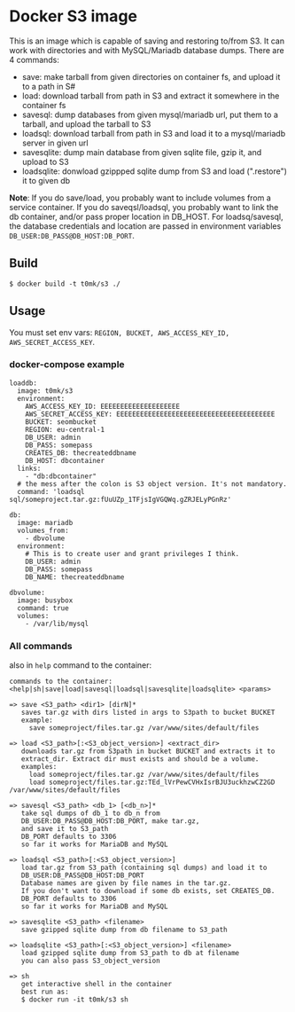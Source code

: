# Docker S3 image

This is an image which is capable of saving and restoring to/from S3. It can work with directories and with MySQL/Mariadb database dumps. There are 4 commands:

- save: make tarball from given directories on container fs, and upload it to a path in S#
- load: download tarball from path in S3 and extract it somewhere in the container fs
- savesql: dump databases from given mysql/mariadb url, put them to a tarball, and upload the tarball to S3
- loadsql: download tarball from path in S3 and load it to a mysql/mariadb server in given url
- savesqlite: dump main database from given sqlite file, gzip it, and upload to S3
- loadsqlite: donwload gzippped sqlite dump from S3 and load (".restore") it to given db

**Note**: If you do save/load, you probably want to include volumes from a service container. If you do saveqsl/loadsql, you probably want to link the db container, and/or pass proper location in DB_HOST. For loadsq/savesql, the database credentials and location are passed in environment variables `DB_USER:DB_PASS@DB_HOST:DB_PORT`.

## Build

```
$ docker build -t t0mk/s3 ./
```

## Usage

You must set env vars: `REGION, BUCKET, AWS_ACCESS_KEY_ID, AWS_SECRET_ACCESS_KEY`.

### docker-compose example

```
loaddb:
  image: t0mk/s3
  environment:
    AWS_ACCESS_KEY_ID: EEEEEEEEEEEEEEEEEEEE
    AWS_SECRET_ACCESS_KEY: EEEEEEEEEEEEEEEEEEEEEEEEEEEEEEEEEEEEEEEE
    BUCKET: seombucket
    REGION: eu-central-1
    DB_USER: admin
    DB_PASS: somepass
    CREATES_DB: thecreateddbname
    DB_HOST: dbcontainer
  links:
    - "db:dbcontainer"
  # the mess after the colon is S3 object version. It's not mandatory.
  command: 'loadsql sql/someproject.tar.gz:fUuUZp_1TFjsIgVGQWq.gZRJELyPGnRz'

db:
  image: mariadb
  volumes_from:
    - dbvolume
  environment:
    # This is to create user and grant privileges I think.
    DB_USER: admin
    DB_PASS: somepass
    DB_NAME: thecreateddbname

dbvolume:
  image: busybox
  command: true
  volumes:
    - /var/lib/mysql

```


### All commands

also in `help` command to the container:

```
commands to the container:
<help|sh|save|load|savesql|loadsql|savesqlite|loadsqlite> <params>

=> save <S3_path> <dir1> [dirN]*
   saves tar.gz with dirs listed in args to S3path to bucket BUCKET
   example:
     save someproject/files.tar.gz /var/www/sites/default/files

=> load <S3_path>[:<S3_object_version>] <extract_dir>
   downloads tar.gz from S3path in bucket BUCKET and extracts it to
   extract_dir. Extract dir must exists and should be a volume.
   examples:
     load someproject/files.tar.gz /var/www/sites/default/files
     load someproject/files.tar.gz:TEd_lVrPewCVHxIsrBJU3uckhzwCZ2GD /var/www/sites/default/files

=> savesql <S3_path> <db_1> [<db_n>]*
   take sql dumps of db_1 to db_n from
   DB_USER:DB_PASS@DB_HOST:DB_PORT, make tar.gz,
   and save it to S3_path
   DB_PORT defaults to 3306
   so far it works for MariaDB and MySQL

=> loadsql <S3_path>[:<S3_object_version>]
   load tar.gz from S3_path (containing sql dumps) and load it to
   DB_USER:DB_PASS@DB_HOST:DB_PORT
   Database names are given by file names in the tar.gz.
   If you don't want to download if some db exists, set CREATES_DB.
   DB_PORT defaults to 3306
   so far it works for MariaDB and MySQL

=> savesqlite <S3_path> <filename>
   save gzipped sqlite dump from db filename to S3_path

=> loadsqlite <S3_path>[:<S3_object_version>] <filename>
   load gzipped sqlite dump from S3_path to db at filename
   you can also pass S3_object_version

=> sh
   get interactive shell in the container
   best run as:
   $ docker run -it t0mk/s3 sh
```
